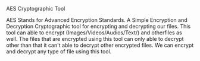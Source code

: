 AES Cryptographic Tool

AES Stands for Advanced Encryption Standards. A Simple Encryption and Decryption Cryptographic tool for encrypting and decrypting our files. This tool can able to encrypt (Images/Videos/Audios/Text/) and otherfiles as well. The files that are encrypted using this tool can only able to decrypt other than that it can't able to decrypt other encrypted files. We can encrypt and decrypt any type of file using this tool.
